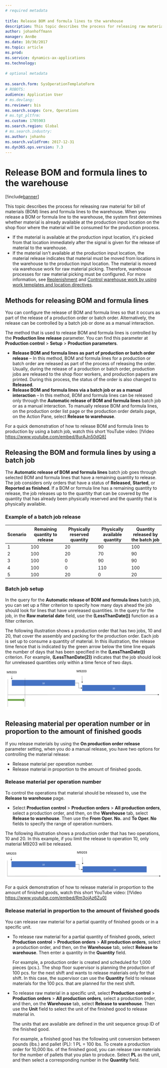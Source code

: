 ```yaml
---
# required metadata

title: Release BOM and formula lines to the warehouse
description: This topic describes the process for releasing raw material for BOM lines and formula lines to the warehouse.
author: johanhoffmann
manager: AnnBe
ms.date: 10/30/2017
ms.topic: article
ms.prod: 
ms.service: dynamics-ax-applications
ms.technology: 

# optional metadata

ms.search.form: SysOperationTemplateForm  
# ROBOTS: 
audience: Application User
# ms.devlang: 
ms.reviewer: bis
ms.search.scope: Core, Operations
# ms.tgt_pltfrm: 
ms.custom: 1705903
ms.search.region: Global
# ms.search.industry: 
ms.author: johanho
ms.search.validfrom: 2017-12-31
ms.dyn365.ops.version: 7.3
---
```


# Release BOM and formula lines to the warehouse

[!include[banner](../includes/banner.md)]

This topic describes the process for releasing raw material for bill of materials (BOM) lines and formula lines to the warehouse. When you release a BOM or formula line to the warehouse, the system first determines whether material is already available at the production input location on the shop floor where the material will be consumed for the production process.

- If the material is available at the production input location, it's picked from that location immediately after the signal is given for the release of material to the warehouse.
- If the material isn't available at the production input location, the material release indicates that material must be moved from locations in the warehouse to the production input location. The material is moved via warehouse work for raw material picking. Therefore, warehouse processes for raw material picking must be configured. For more information, see [Replenishment](../warehousing/replenishment.md) and [Control warehouse work by using work templates and location directives](../warehousing/control-warehouse-location-directives.md).

## Methods for releasing BOM and formula lines

You can configure the release of BOM and formula lines so that it occurs as part of the release of a production order or batch order. Alternatively, the release can be controlled by a batch job or done as a manual interaction.

The method that is used to release BOM and formula lines is controlled by the **Production line release** parameter. You can find this parameter at **Production control** \> **Setup** \> **Production parameters**.

- **Release BOM and formula lines as part of production or batch order release** – In this method, BOM and formula lines for a production or batch order are released as part of the process of releasing the order. Usually, during the release of a production or batch order, production jobs are released to the shop floor workers, and production papers are printed. During this process, the status of the order is also changed to **Released**.
- **Release BOM and formula lines via a batch job or as a manual interaction** – In this method, BOM and formula lines can be released only through the **Automatic release of BOM and formula lines** batch job or as a manual interaction. To manually release BOM and formula lines, on the production order list page or the production order details page, on the Action Pane, select **Release to warehouse**.

For a quick demonstration of how to release BOM and formula lines to production by using a batch job, watch this short YouTube video:
[!Video https://www.youtube.com/embed/8urAJn50dQ8]

## Releasing the BOM and formula lines by using a batch job

The **Automatic release of BOM and formula lines** batch job goes through selected BOM and formula lines that have a remaining quantity to release. The job considers only orders that have a status of **Released**, **Started**, or **Reported as finished**. If a BOM or formula line has a remaining quantity to release, the job releases up to the quantity that can be covered by the quantity that has already been physically reserved and the quantity that is physically available.

### Example of a batch job release

| Scenario | Remaining quantity to release | Physically reserved quantity | Physically available quantity | Quantity released by the batch job |
|----------|-------------------------------|------------------------------|-------------------------------|------------------------------------|
| 1        | 100                           | 20                           | 90                            | 100                                |
| 2        | 100                           | 20                           | 70                            | 90                                 |
| 3        | 100                           | 0                            | 90                            | 90                                 |
| 4        | 100                           | 0                            | 110                           | 100                                |
| 5        | 100                           | 20                           | 0                             | 20                                 |

### Batch job setup

In the query for the **Automatic release of BOM and formula lines** batch job, you can set up a filter criterion to specify how many days ahead the job should look for lines that have unreleased quantities. In the query for the job, in the **Raw material date** field, use the **(LessThanDate())** function as a filter criterion.

The following illustration shows a production order that has two jobs, 10 and 20, that cover the assembly and packing for the production order. Each job is set up to consume a quantity of material. In this illustration, the release time fence that is indicated by the green arrow below the time line equals the number of days that has been specified in the **(LessThanDate())** criterion. For example, **(LessThanDate(2))** indicates that the job should look for unreleased quantities only within a time fence of two days.

![Example of a production order that has two batch jobs](media/bach-job-setup.PNG)

## Releasing material per operation number or in proportion to the amount of finished goods

If you release materials by using the **On production order release** parameter setting, when you do a manual release, you have two options for controlling the material release:

- Release material per operation number.
- Release material in proportion to the amount of finished goods.

### Release material per operation number

To control the operations that material should be released to, use the **Release to warehouse** page.

- Select **Production control** \> **Production orders** \> **All production orders**, select a production order, and then, on the **Warehouse** tab, select **Release to warehouse**. Then use the **From Oper. No.** and **To Oper. No** fields to specify the range of operation numbers.

The following illustration shows a production order that has two operations, 10 and 20. In this example, if you limit the release to operation 10, only material M9203 will be released.

![Example of the release of material per operation number](media/two-operations.PNG)

For a quick demonstration of how to release material in proportion to the amount of finished goods, watch this short YouTube video:
[!Video https://www.youtube.com/embed/Rm3ojAz6Zu0]

### Release material in proportion to the amount of finished goods

You can release raw material for a partial quantity of finished goods or in a specific unit.

- To release raw material for a partial quantity of finished goods, select **Production control** \> **Production orders** \> **All production orders**, select a production order, and then, on the **Warehouse** tab, select **Release to warehouse**. Then enter a quantity in the **Quantity** field.

    For example, a production order is created and scheduled for 1,000 pieces (pcs.). The shop floor supervisor is planning the production of 100 pcs. for the next shift and wants to release materials only for that shift. In this case, the supervisor can use the **Quantity** field to release materials for the 100 pcs. that are planned for the next shift.

- To release raw material in a specific unit, select **Production control** \> **Production orders** \> **All production orders**, select a production order, and then, on the **Warehouse** tab, select **Release to warehouse**. Then use the **Unit** field to select the unit of the finished good to release material in.

    The units that are available are defined in the unit sequence group ID of the finished good.

    For example, a finished good has the following unit conversion between pounds (lbs.) and pallet (PL): 1 PL = 100 lbs. To create a production order for 10,000 lbs. of the finished good, you can release raw materials for the number of pallets that you plan to produce. Select **PL** as the unit, and then select a corresponding number in the **Quantity** field.
